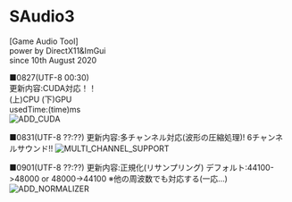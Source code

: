 # SAudio3  
[Game Audio Tool]  
power by DirectX11&ImGui  
since 10th August 2020  

■0827(UTF-8 00:30)  
更新内容:CUDA対応！！  
(上)CPU (下)GPU  
usedTime:(time)ms  
![ADD_CUDA](https://i.gyazo.com/473520a2bc90a0357321211100ccfa47.png "0827_1")

■0831(UTF-8 ??:??)
更新内容:多チャンネル対応(波形の圧縮処理)!
6チャンネルサウンド!!
![MULTI_CHANNEL_SUPPORT](https://i.gyazo.com/170d2c9bfa3411f055667b989df57e3d.png "0831_1")

■0901(UTF-8 ??:??)
更新内容:正規化(リサンプリング)
デフォルト:44100->48000 or 48000->44100
※他の周波数でも対応する(一応…)
![ADD_NORMALIZER](https://i.gyazo.com/8c6e1ec5224106214cc43b0cbc8d4de9.png "0901_1")
